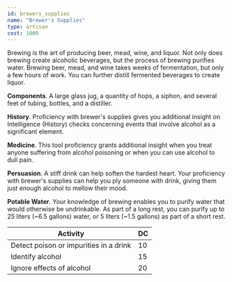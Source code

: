 ```yaml
---
id: brewers_supplies
name: "Brewer's Supplies"
type: artisan
cost: 1000
---
```


Brewing is the art of producing beer, mead, wine, and liquor. Not only does brewing create alcoholic beverages, but the
process of brewing purifies water. Brewing beer, mead, and wine takes weeks of fermentation, but only a few hours of work.
You can further distill fermented beverages to create liquor.

__Components__. A large glass jug, a quantity of hops, a siphon, and several feet of tubing, bottles, and a distiller.

__History__. Proficiency with brewer's supplies gives you additional insight on Intelligence (History) checks concerning
events that involve alcohol as a significant element.

__Medicine__. This tool proficiency grants additional insight when you treat anyone suffering from alcohol poisoning or
when you can use alcohol to dull pain.

__Persuasion__. A stiff drink can help soften the hardest heart. Your proficiency with brewer's supplies can help you ply
someone with drink, giving them just enough alcohol to mellow their mood.

__Potable Water__. Your knowledge of brewing enables you to purify water that would otherwise be undrinkable. As part of
a long rest, you can purify up to 25 liters (~6.5 gallons) water, or 5 liters (~1.5 gallons) as part of a short rest.

Activity | DC
--- | ---
Detect poison or impurities in a drink | 10
Identify alcohol | 15
Ignore effects of alcohol | 20